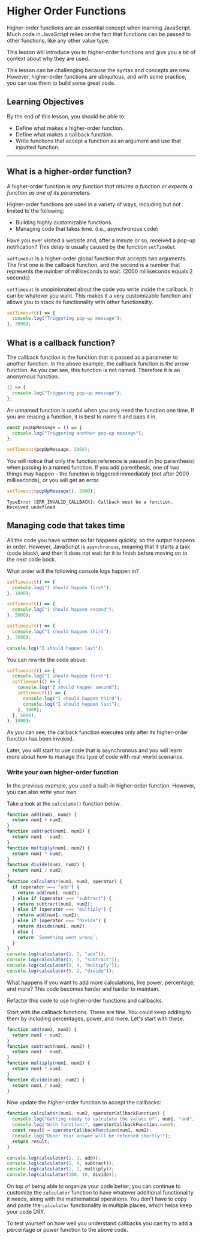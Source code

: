 # Higher Order Functions

Higher-order functions are an essential concept when learning JavaScript. Much code in JavaScript relies on the fact that functions can be passed to other functions, like any other value type.

This lesson will introduce you to higher-order functions and give you a bit of context about why they are used.

This lesson can be challenging because the syntax and concepts are new. However, higher-order functions are ubiquitous, and with some practice, you can use them to build some great code.

## Learning Objectives

By the end of this lesson, you should be able to:

- Define what makes a higher-order function.
- Define what makes a callback function.
- Write functions that accept a function as an argument and use that inputted function.

---

## What is a higher-order function?

A higher-order function is _any function that returns a function or expects a function as one of its parameters._

Higher-order functions are used in a variety of ways, including but not limited to the following:

- Building highly customizable functions.
- Managing code that takes time. (i.e., asynchronous code)

Have you ever visited a website and, after a minute or so, received a pop-up notification? This delay is usually caused by the function `setTimeOut`.

`setTimeOut` is a higher-order global function that accepts two arguments. The first one is the callback function, and the second is a number that represents the number of milliseconds to wait. (2000 milliseconds equals 2 seconds).

`setTimeout` is unopinionated about the code you write inside the callback. It can be whatever you want. This makes it a very customizable function and allows you to stack its functionality with other functionality.

```js
setTimeout(() => {
  console.log("Triggering pop-up message");
}, 3000);
```

## What is a callback function?

The callback function is the function that is passed as a parameter to another function. In the above example, the callback function is the arrow function. As you can see, this function is not named. Therefore it is an anonymous function.

```js
() => {
  console.log("Triggering pop-up message");
};
```

An unnamed function is useful when you only need the function one time. If you are reusing a function, it is best to name it and pass it in.

```js
const popUpMessage = () => {
  console.log("Triggering another pop-up message");
};

setTimeout(popUpMessage, 2000);
```

You will notice that only the function reference is passed in (no parenthesis) when passing in a named function. If you add parenthesis, one of two things may happen - the function is triggered immediately (not after 2000 milliseconds), or you will get an error.

```js
setTimeout(popUpMessage(), 2000);
```

```
TypeError [ERR_INVALID_CALLBACK]: Callback must be a function. Received undefined
```

## Managing code that takes time

All the code you have written so far happens quickly, so the output happens in order. However, JavaScript is `asynchronous`, meaning that it starts a task (code block), and then it does not wait for it to finish before moving on to the next code bock.

What order will the following console logs happen in?

```js
setTimeout(() => {
  console.log("I should happen first");
}, 1000);

setTimeout(() => {
  console.log("I should happen second");
}, 5000);

setTimeout(() => {
  console.log("I should happen third");
}, 3000);

console.log("I should happen last");
```

You can rewrite the code above:

```js
setTimeout(() => {
  console.log("I should happen first");
  setTimeout(() => {
    console.log("I should happen second");
    setTimeout(() => {
      console.log("I should happen third");
      console.log("I should happen last");
    }, 3000);
  }, 5000);
}, 1000);
```

As you can see, the callback function executes only after its higher-order function has been invoked.

Later, you will start to use code that is asynchronous and you will learn more about how to manage this type of code with real-world scenarios.

### Write your own higher-order function

In the previous example, you used a built-in higher-order function. However, you can also write your own.

Take a look at the `calculate()` function below.

```js
function add(num1, num2) {
  return num1 + num2;
}
function subtract(num1, num2) {
  return num1 - num2;
}
function multiply(num1, num2) {
  return num1 * num2;
}
function divide(num1, num2) {
  return num1 / num2;
}
function calculator(num1, num2, operator) {
  if (operator === "add") {
    return add(num1, num2);
  } else if (operator === "subtract") {
    return subtract(num1, num2);
  } else if (operator === "multiply") {
    return add(num1, num2);
  } else if (operator === "divide") {
    return divide(num1, num2);
  } else {
    return `Something went wrong`;
  }
}
console.log(calculator(1, 1, "add"));
console.log(calculator(2, 1, "subtract"));
console.log(calculator(3, 4, "multiply"));
console.log(calculator(5, 2, "divide"));
```

What happens if you want to add more calculations, like power, percentage, and more? This code becomes harder and harder to maintain.

Refactor this code to use higher-order functions and callbacks.

Start with the callback functions. These are fine. You could keep adding to them by including percentages, power, and more. Let's start with these.

```js
function add(num1, num2) {
  return num1 + num2;
}
function subtract(num1, num2) {
  return num1 - num2;
}
function multiply(num1, num2) {
  return num1 * num2;
}
function divide(num1, num2) {
  return num1 / num2;
}
```

Now update the higher-order function to accept the callbacks:

```js
function calculator(num1, num2, operatorCallbackFunction) {
  console.log("Getting ready to calculate the values of", num1, "and", num2);
  console.log("With function:", operatorCallbackFunction.name);
  const result = operatorCallbackFunction(num1, num2);
  console.log("Done! Your answer will be returned shortly!");
  return result;
}

console.log(calculator(1, 1, add));
console.log(calculator(5, 4, subtract));
console.log(calculator(2, 2, multiply));
console.log(calculator(100, 10, divide));
```

On top of being able to organize your code better, you can continue to customize the `calculator` function to have whatever additional functionality it needs, along with the mathematical operations. You don't have to copy and paste the `calculator` functionality in multiple places, which helps keep your code DRY.

To test yourself on how well you understand callbacks you can try to add a percentage or power function to the above code.
